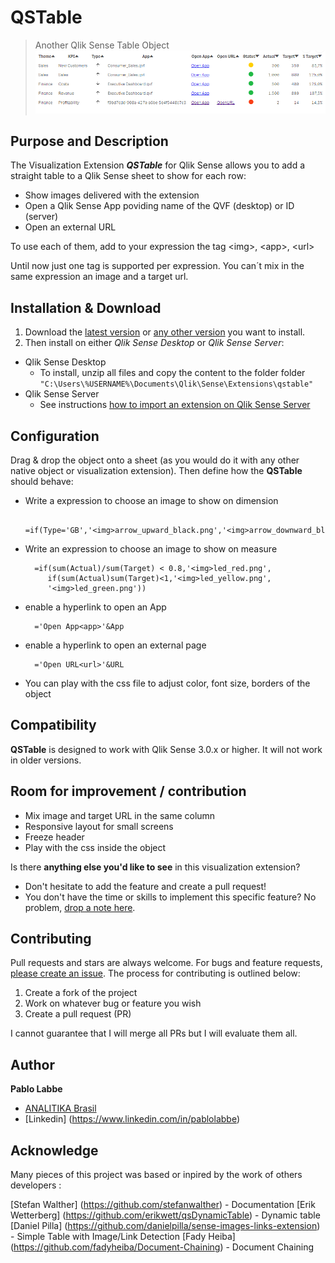 # QSTable
>Another Qlik Sense Table Object
![](https://github.com/PabloSLabbe/QSTable/blob/master/docs/images/Screenshot_QSTable.png)

## Purpose and Description
The Visualization Extension ***QSTable*** for Qlik Sense allows you to add a straight table to a Qlik Sense sheet to show for each row:

* Show images delivered with the extension
* Open a Qlik Sense App poviding name of the QVF (desktop) or ID (server)
* Open an external URL

To use each of them, add to your expression the tag \<img>, \<app>, \<url>

Until now just one tag is supported per expression. You can´t  mix in the same expression an image  and a target url.

## Installation & Download
1. Download the [latest version](https://github.com/PabloSLabbe/QSTable/blob/master/build/QSTable_latest.zip) or [any other version](https://github.com/PabloSLabbe/QSTable/blob/master/build) you want to install.
2. Then install on either *Qlik Sense Desktop* or *Qlik Sense Server*:

* Qlik Sense Desktop
	* To install, unzip all files and copy the content to the folder folder `"C:\Users\%USERNAME%\Documents\Qlik\Sense\Extensions\qstable"`
* Qlik Sense Server
	* See instructions [how to import an extension on Qlik Sense Server](http://help.qlik.com/sense/3.0/en-US/online/#../Subsystems/ManagementConsole/Content/import-extensions.htm)

## Configuration
Drag & drop the object onto a sheet (as you would do it with any other native object or visualization extension).
Then define how the **QSTable** should behave:

* Write a expression to choose an image to show on dimension

		=if(Type='GB','<img>arrow_upward_black.png','<img>arrow_downward_black.png')

* Write an expression to choose an image to show on measure

		=if(sum(Actual)/sum(Target) < 0.8,'<img>led_red.png', 
		   if(sum(Actual)sum(Target)<1,'<img>led_yellow.png',
		   '<img>led_green.png'))

* enable a hyperlink to open an App

        ='Open App<app>'&App

* enable a hyperlink to open an external page

        ='Open URL<url>'&URL
	
* You can play with the css file to adjust color, font size, borders of the object
	
	
## Compatibility
**QSTable** is designed to work with Qlik Sense 3.0.x or higher. It will not work in older versions.

## Room for improvement / contribution
* Mix image and target URL in the same column
* Responsive layout for small screens
* Freeze header
* Play with the css inside the object

Is there **anything else you'd like to see** in this visualization extension?

* Don't hesitate to add the feature and create a pull request!
* You don't have the time or skills to implement this specific feature? No problem, [drop a note here](https://github.com/stefanwalther/sense-navigation/issues).

## Contributing
Pull requests and stars are always welcome. For bugs and feature requests, [please create an issue](https://github.com/pabloslabbe/QSTable/issues).
The process for contributing is outlined below:

1. Create a fork of the project
2. Work on whatever bug or feature you wish
3. Create a pull request (PR)

I cannot guarantee that I will merge all PRs but I will evaluate them all.

## Author
**Pablo Labbe**

* [ANALITIKA Brasil](http://analitika.com.br) 
* [Linkedin] (https://www.linkedin.com/in/pablolabbe)

## Acknowledge

Many pieces of this project was based or inpired by the work of others developers :

 [Stefan Walther] (https://github.com/stefanwalther) - Documentation
 [Erik Wetterberg] (https://github.com/erikwett/qsDynamicTable)  - Dynamic table
 [Daniel Pilla] (https://github.com/danielpilla/sense-images-links-extension)  - Simple Table with Image/Link Detection
 [Fady Heiba] (https://github.com/fadyheiba/Document-Chaining) - Document Chaining
 
